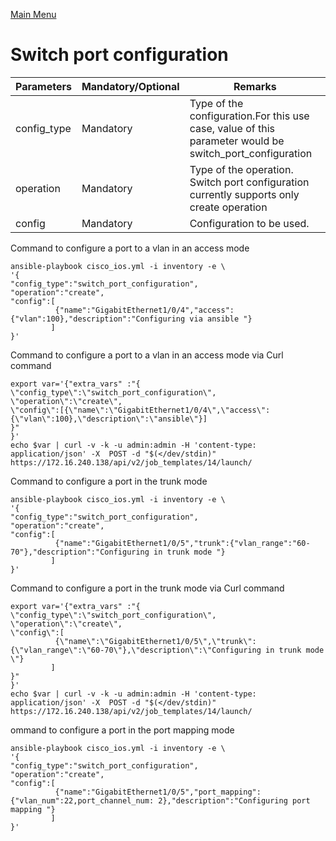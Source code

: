 [Main Menu](../README.md)
# Switch port configuration 

| Parameters | Mandatory/Optional |Remarks |
| ------ | ---------- |----------|
| config_type | Mandatory | Type of the configuration.For this use case, value of this parameter would be switch_port_configuration |
| operation |Mandatory | Type of the operation. Switch port configuration currently supports only create operation |
| config | Mandatory| Configuration to be used.|

Command to configure a port to a vlan in an access mode

```shell
ansible-playbook cisco_ios.yml -i inventory -e \
'{
"config_type":"switch_port_configuration",
"operation":"create",
"config":[
          {"name":"GigabitEthernet1/0/4","access":{"vlan":100},"description":"Configuring via ansible "}
         ]
}'
```
Command to configure a port to a vlan in an access mode via Curl command

```shell
export var='{"extra_vars" :"{
\"config_type\":\"switch_port_configuration\",
\"operation\":\"create\",
\"config\":[{\"name\":\"GigabitEthernet1/0/4\",\"access\":{\"vlan\":100},\"description\":\"ansible\"}]
}"
}'
echo $var | curl -v -k -u admin:admin -H 'content-type: application/json' -X  POST -d "$(</dev/stdin)" https://172.16.240.138/api/v2/job_templates/14/launch/ 
```


Command to configure a port in the trunk mode

```shell
ansible-playbook cisco_ios.yml -i inventory -e \
'{
"config_type":"switch_port_configuration",
"operation":"create",
"config":[
          {"name":"GigabitEthernet1/0/5","trunk":{"vlan_range":"60-70"},"description":"Configuring in trunk mode "}
         ]
}'

```
Command to configure a port in the trunk mode via Curl command

```shell
export var='{"extra_vars" :"{
\"config_type\":\"switch_port_configuration\",
\"operation\":\"create\",
\"config\":[
          {\"name\":\"GigabitEthernet1/0/5\",\"trunk\":{\"vlan_range\":\"60-70\"},\"description\":\"Configuring in trunk mode \"}
         ]
}"
}'
echo $var | curl -v -k -u admin:admin -H 'content-type: application/json' -X  POST -d "$(</dev/stdin)" https://172.16.240.138/api/v2/job_templates/14/launch/ 
```


ommand to configure a port in the port mapping mode

```shell
ansible-playbook cisco_ios.yml -i inventory -e \
'{
"config_type":"switch_port_configuration",
"operation":"create",
"config":[
          {"name":"GigabitEthernet1/0/5","port_mapping":{"vlan_num":22,port_channel_num: 2},"description":"Configuring port mapping "}
         ]
}'

```


